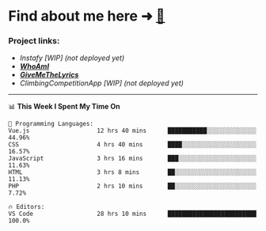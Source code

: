 # Find about me here ➜ [🧑](https://pauabella.dev)

### Project links:
- *Instafy [WIP] (not deployed yet)*
- ***[WhoAmI](https://pauabella.dev)***
- ***[GiveMeTheLyrics](https://pauabella.dev/GiveMeTheLyrics)***
- *ClimbingCompetitionApp [WIP] (not deployed yet)*

---
<!--START_SECTION:waka-->
📊 **This Week I Spent My Time On** 

```text
💬 Programming Languages: 
Vue.js                   12 hrs 40 mins      ███████████░░░░░░░░░░░░░░   44.96% 
CSS                      4 hrs 40 mins       ████░░░░░░░░░░░░░░░░░░░░░   16.57% 
JavaScript               3 hrs 16 mins       ███░░░░░░░░░░░░░░░░░░░░░░   11.63% 
HTML                     3 hrs 8 mins        ██░░░░░░░░░░░░░░░░░░░░░░░   11.13% 
PHP                      2 hrs 10 mins       ██░░░░░░░░░░░░░░░░░░░░░░░   7.72%

🔥 Editors: 
VS Code                  28 hrs 10 mins      █████████████████████████   100.0%

```


<!--END_SECTION:waka-->

